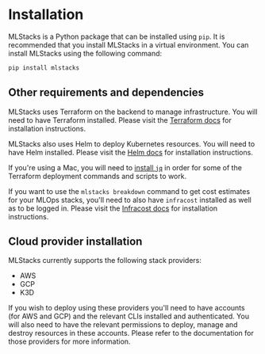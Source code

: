 # Installation

MLStacks is a Python package that can be installed using `pip`. It is
recommended that you install MLStacks in a virtual environment. You can install
MLStacks using the following command:

```bash
pip install mlstacks
```

## Other requirements and dependencies

MLStacks uses Terraform on the backend to manage infrastructure. You will need
to have Terraform installed. Please visit the
[Terraform docs](https://learn.hashicorp.com/tutorials/terraform/install-cli#install-terraform)
for installation instructions.

MLStacks also uses Helm to deploy Kubernetes resources. You will need to have
Helm installed. Please visit the
[Helm docs](https://helm.sh/docs/intro/install/#from-script) for installation
instructions.

If you're using a Mac, you will need to
[install `jq`](https://jqlang.github.io/jq/) in order for some of the Terraform
deployment commands and scripts to work.

If you want to use the `mlstacks breakdown` command to get cost estimates for
your MLOps stacks, you'll need to also have `infracost` installed as well as to
be logged in. Please visit the [Infracost docs](https://www.infracost.io/docs/)
for installation instructions.

## Cloud provider installation

MLStacks currently supports the following stack providers:

- AWS
- GCP
- K3D

If you wish to deploy using these providers you'll need to have accounts (for
AWS and GCP) and the relevant CLIs installed and authenticated. You will also
need to have the relevant permissions to deploy, manage and destroy resources in
these accounts. Please refer to the documentation for those providers for more
information.
